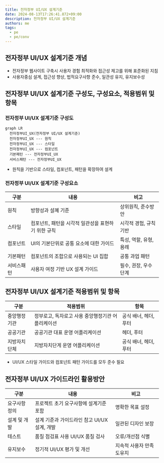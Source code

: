 ```yaml
---
title: 전자정부 UI/UX 설계기준
date: 2024-08-13T17:26:41.872+09:00
description: 전자정부 UI/UX 설계기준
authors: me
tags:
  - pe
  - pe/conv
---
```


## 전자정부 UI/UX 설계기준 개념

- 전자정부 웹사이트 구축시 사용자 경험 최적화와 접근성 제고를 위해 표준화된 지침
- 사용자중심 설계, 접근성 향상, 법적요구사항 준수, 일관성 유지, 유지보수성

## 전자정부 UI/UX 설계기준 구성도, 구성요소, 적용범위 및 항목

### 전자정부 UI/UX 설계기준 구성도

```mermaid
graph LR
  전자정부UI_UX(전자정부 UI/UX 설계기준)
  전자정부UI_UX --- 원칙
  전자정부UI_UX --- 스타일
  전자정부UI_UX --- 컴포넌트
  기본패턴 --- 전자정부UI_UX
  서비스패턴 --- 전자정부UI_UX
```

- 원칙을 기반으로 스타일, 컴포넌트, 패턴을 확장하여 설계

### 전자정부 UI/UX 설계기준 구성요소

| 구분 | 내용 | 비고 |
| --- | --- | --- |
| 원칙 | 방향성과 설꼐 기준 | 상위원칙, 준수방안 |
| 스타일 | 컴포넌트, 패턴을 시각적 일관성을 표현하기 위한 규칙 | 시각적 경험, 규칙 기반 |
| 컴포넌트 | UI의 기본단위로 공통 요소에 대한 가이드 | 특성, 역할, 유형, 용례 |
| 기본패턴 | 컴포넌트의 조합으로 사용되는 UI 집합 | 공통 과업 패턴 |
| 서비스패턴 | 사용자 여정 기반 UX 설계 가이드 | 필수, 권장, 우수 단계 |

## 전자정부 UI/UX 설계기준 적용범위 및 항목

| 구분 | 적용범위 | 항목 |
| --- | --- | --- |
| 중앙행정기관 | 정부로고, 독자로고 사용 중앙행정기관 어플리케이션 | 공식 배너, 헤더, 푸터 |
| 공공기관 | 공공기관 대표 운영 어플리케이션 | 헤더, 푸터 |
| 지방자치단체 | 지방자치단게 운영 어플리케이션 | 공식 배너, 헤더, 푸터 |

- UI/UX 스타일 가이드와 컴포넌트 패턴 가이드를 모두 준수 필요

## 전자정부 UI/UX 가이드라인 활용방안

| 구분 | 내용 | 비고 |
| --- | --- | --- |
| 요구사항 정의 | 프로젝트 초기 요구사항에 설계기준 포함 | 명확한 목표 설정 |
| 설계 및 개발 | 설계 기준과 가이드라인 참고 UI/UX 설계, 개발 | 일관된 디자인 보장 |
| 테스트 | 품질 점검표 사용 UI/UX 품질 검사 | 오류/개선점 식별 |
| 유지보수 | 정기적 UI/UX 평가 및 개선 | 지속적 사용자 만족도유지 |
